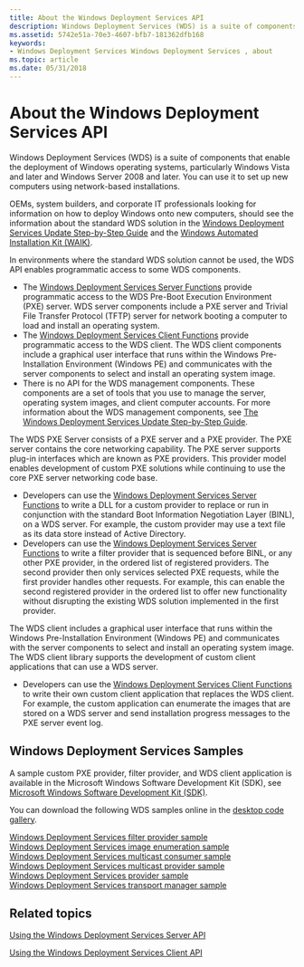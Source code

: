 ```yaml
---
title: About the Windows Deployment Services API
description: Windows Deployment Services (WDS) is a suite of components that enable the deployment of Windows operating systems, particularly Windows Vista and later and Windows Server 2008 and later.
ms.assetid: 5742e51a-70e3-4607-bfb7-181362dfb168
keywords:
- Windows Deployment Services Windows Deployment Services , about
ms.topic: article
ms.date: 05/31/2018
---
```


# About the Windows Deployment Services API

Windows Deployment Services (WDS) is a suite of components that enable the deployment of Windows operating systems, particularly Windows Vista and later and Windows Server 2008 and later. You can use it to set up new computers using network-based installations.

OEMs, system builders, and corporate IT professionals looking for information on how to deploy Windows onto new computers, should see the information about the standard WDS solution in the [Windows Deployment Services Update Step-by-Step Guide](/previous-versions/windows/it-pro/windows-vista/cc766320(v=ws.10)) and the [Windows Automated Installation Kit (WAIK)](https://www.microsoft.com/download/details.aspx?id=10333).

In environments where the standard WDS solution cannot be used, the WDS API enables programmatic access to some WDS components.

-   The [Windows Deployment Services Server Functions](windows-deployment-services-server-functions.md) provide programmatic access to the WDS Pre-Boot Execution Environment (PXE) server. WDS server components include a PXE server and Trivial File Transfer Protocol (TFTP) server for network booting a computer to load and install an operating system.
-   The [Windows Deployment Services Client Functions](windows-deployment-services-client-functions.md) provide programmatic access to the WDS client. The WDS client components include a graphical user interface that runs within the Windows Pre-Installation Environment (Windows PE) and communicates with the server components to select and install an operating system image.
-   There is no API for the WDS management components. These components are a set of tools that you use to manage the server, operating system images, and client computer accounts. For more information about the WDS management components, see [The Windows Deployment Services Update Step-by-Step Guide](/previous-versions/windows/it-pro/windows-vista/cc766320(v=ws.10)).

The WDS PXE Server consists of a PXE server and a PXE provider. The PXE server contains the core networking capability. The PXE server supports plug-in interfaces which are known as PXE providers. This provider model enables development of custom PXE solutions while continuing to use the core PXE server networking code base.

-   Developers can use the [Windows Deployment Services Server Functions](windows-deployment-services-server-functions.md) to write a DLL for a custom provider to replace or run in conjunction with the standard Boot Information Negotiation Layer (BINL), on a WDS server. For example, the custom provider may use a text file as its data store instead of Active Directory.
-   Developers can use the [Windows Deployment Services Server Functions](windows-deployment-services-server-functions.md) to write a filter provider that is sequenced before BINL, or any other PXE provider, in the ordered list of registered providers. The second provider then only services selected PXE requests, while the first provider handles other requests. For example, this can enable the second registered provider in the ordered list to offer new functionality without disrupting the existing WDS solution implemented in the first provider.

The WDS client includes a graphical user interface that runs within the Windows Pre-Installation Environment (Windows PE) and communicates with the server components to select and install an operating system image. The WDS client library supports the development of custom client applications that can use a WDS server.

-   Developers can use the [Windows Deployment Services Client Functions](windows-deployment-services-client-functions.md) to write their own custom client application that replaces the WDS client. For example, the custom application can enumerate the images that are stored on a WDS server and send installation progress messages to the PXE server event log.

## Windows Deployment Services Samples

A sample custom PXE provider, filter provider, and WDS client application is available in the Microsoft Windows Software Development Kit (SDK), see [Microsoft Windows Software Development Kit (SDK)](https://developer.microsoft.com/windows/downloads/windows-10-sdk/).

You can download the following WDS samples online in the [desktop code gallery](https://github.com/microsoft/Windows-classic-samples).

<dl>

[Windows Deployment Services filter provider sample](https://github.com/microsoft/Windows-classic-samples/tree/master/Samples/WindowsDeploymentServices/FilterProvider)  
[Windows Deployment Services image enumeration sample](https://github.com/microsoft/Windows-classic-samples/tree/master/Samples/WindowsDeploymentServices/ImageEnumeration)  
[Windows Deployment Services multicast consumer sample](https://github.com/microsoft/Windows-classic-samples/tree/master/Samples/WindowsDeploymentServices/Multicast/WdsProvider)  
[Windows Deployment Services multicast provider sample](https://github.com/microsoft/Windows-classic-samples/tree/master/Samples/WindowsDeploymentServices/Multicast/WdsProvider)  
[Windows Deployment Services provider sample](https://github.com/microsoft/Windows-classic-samples/tree/master/Samples/WindowsDeploymentServices/FilterProvider)  
[Windows Deployment Services transport manager sample](https://github.com/microsoft/Windows-classic-samples/tree/master/Samples/WindowsDeploymentServices/Management/WDSTransportManager)  
</dl>

## Related topics

<dl> <dt>

[Using the Windows Deployment Services Server API](using-the-windows-deployment-services-server-api.md)
</dt> <dt>

[Using the Windows Deployment Services Client API](using-the-windows-deployment-services-client-api.md)
</dt> </dl>

 

 